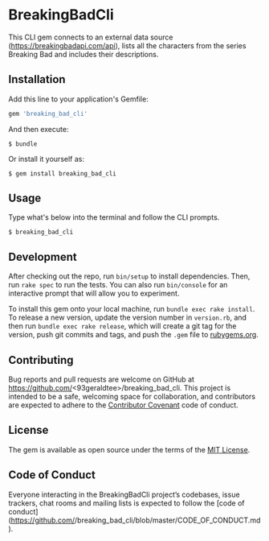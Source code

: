 # BreakingBadCli

This CLI gem connects to an external data source (https://breakingbadapi.com/api), lists all the characters from the series Breaking Bad and includes their descriptions.

## Installation

Add this line to your application's Gemfile:

```ruby
gem 'breaking_bad_cli'
```

And then execute:

    $ bundle

Or install it yourself as:

    $ gem install breaking_bad_cli

## Usage

Type what's below into the terminal and follow the CLI prompts. 

    $ breaking_bad_cli

## Development

After checking out the repo, run `bin/setup` to install dependencies. Then, run `rake spec` to run the tests. You can also run `bin/console` for an interactive prompt that will allow you to experiment.

To install this gem onto your local machine, run `bundle exec rake install`. To release a new version, update the version number in `version.rb`, and then run `bundle exec rake release`, which will create a git tag for the version, push git commits and tags, and push the `.gem` file to [rubygems.org](https://rubygems.org).

## Contributing

Bug reports and pull requests are welcome on GitHub at https://github.com/<93geraldtee>/breaking_bad_cli. This project is intended to be a safe, welcoming space for collaboration, and contributors are expected to adhere to the [Contributor Covenant](http://contributor-covenant.org) code of conduct.

## License

The gem is available as open source under the terms of the [MIT License](https://opensource.org/licenses/MIT).

## Code of Conduct

Everyone interacting in the BreakingBadCli project’s codebases, issue trackers, chat rooms and mailing lists is expected to follow the [code of conduct](https://github.com/<github username>/breaking_bad_cli/blob/master/CODE_OF_CONDUCT.md).

